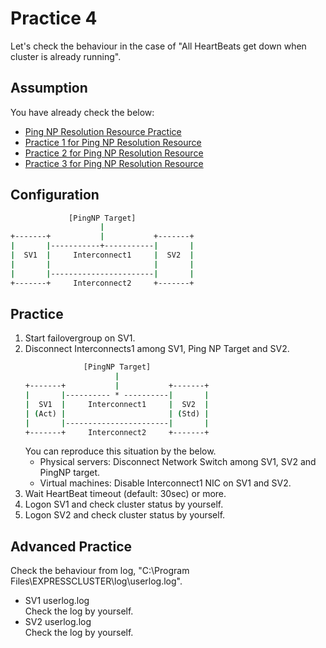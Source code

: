 # Practice 4
Let's check the behaviour in the case of "All HeartBeats get down when cluster is already running".

## Assumption
You have already check the below:
- [Ping NP Resolution Resource Practice](https://github.com/Igaigasuru/Practice/blob/master/EC/PingNP/Practice_PingNP_top.md)
- [Practice 1 for Ping NP Resolution Resource](https://github.com/Igaigasuru/Practice/blob/master/EC/PingNP/Practice_PingNP_Practice1.md)
- [Practice 2 for Ping NP Resolution Resource](https://github.com/Igaigasuru/Practice/blob/master/EC/PingNP/Practice_PingNP_Practice1.md)
- [Practice 3 for Ping NP Resolution Resource](https://github.com/Igaigasuru/Practice/blob/master/EC/PingNP/Practice_PingNP_Practice1.md)

## Configuration
```bat
             [PingNP Target]
                    |
+-------+           |           +-------+
|       |-----------+-----------|       |
|  SV1  |     Interconnect1     |  SV2  |
|       |                       |       |
|       |-----------------------|       |
+-------+     Interconnect2     +-------+
```
## Practice
1. Start failovergroup on SV1.
1. Disconnect Interconnects1 among SV1, Ping NP Target and SV2.
	```bat
	             [PingNP Target]
	                    |
	+-------+           |           +-------+
	|       |---------- * ----------|       |
	|  SV1  |     Interconnect1     |  SV2  |
	| (Act) |                       | (Std) |
	|       |-----------------------|       |
	+-------+     Interconnect2     +-------+
	```  
	You can reproduce this situation by the below.
	- Physical servers: Disconnect Network Switch among SV1, SV2 and PingNP target.
	- Virtual machines: Disable Interconnect1 NIC on SV1 and SV2.  
1. Wait HeartBeat timeout (default: 30sec) or more.
1. Logon SV1 and check cluster status by yourself.
1. Logon SV2 and check cluster status by yourself.

## Advanced Practice
Check the behaviour from log, "C:\Program Files\EXPRESSCLUSTER\log\userlog.log".

- SV1 userlog.log  
	Check the log by yourself.
- SV2 userlog.log  
	Check the log by yourself.
